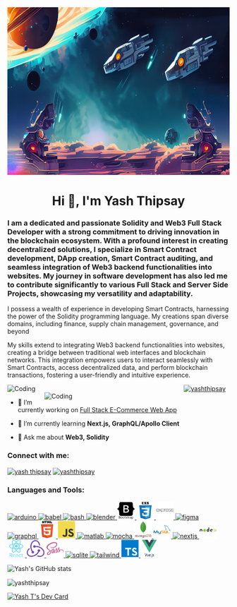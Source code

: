 <div id="header" align="center">
  <img src="https://github.com/yashthipsay/yashthipsay/blob/main/Firefly%20create%20a%20cartoonistic%20banner%20with%20a%20mixture%20of%20spaceship%20technologies%20with%20digital%20technolog.jpg?raw=true" width="1500" height="380"/>
  
</div>
<h1 align="center">Hi 👋, I'm Yash Thipsay</h1>
<h3 align="left">I am a dedicated and passionate Solidity and Web3 Full Stack Developer with a strong commitment to driving innovation in the blockchain ecosystem. With a profound interest in creating decentralized solutions, I specialize in Smart Contract development, DApp creation, Smart Contract auditing, and seamless integration of Web3 backend functionalities into websites. My journey in software development has also led me to contribute significantly to various Full Stack and Server Side Projects, showcasing my versatility and adaptability.</h3>
<p>I possess a wealth of experience in developing Smart Contracts, harnessing the power of the Solidity programming language. My creations span diverse domains, including finance, supply chain management, governance, and beyond</p>
<p>My skills extend to integrating Web3 backend functionalities into websites, creating a bridge between traditional web interfaces and blockchain networks. This integration empowers users to interact seamlessly with Smart Contracts, access decentralized data, and perform blockchain transactions, fostering a user-friendly and intuitive experience.</p>
<div>
  
<img align="left" alt="Coding" width= "400" src="https://dresma.ai/wp-content/uploads/2022/01/mern-stack-developer.gif">
<img align="right" alt="Coding" width= "420" src="https://i.ytimg.com/vi/RzoQo5ShwPs/maxresdefault.jpg">
</div>

<p align="left"> <a href="https://github.com/ryo-ma/github-profile-trophy"><img src="https://github-profile-trophy.vercel.app/?username=yashthipsay" alt="yashthipsay" /></a> </p>

- 🔭 I’m currently working on [Full Stack E-Commerce Web App](https://github.com/yashthipsay/Protios)

- 🌱 I’m currently learning **Next.js, GraphQL/Apollo Client**

- 💬 Ask me about **Web3, Solidity**

<h3 align="left">Connect with me:</h3>
<p align="left">
<a href="https://linkedin.com/in/yash thipsay" target="blank"><img align="center" src="https://raw.githubusercontent.com/rahuldkjain/github-profile-readme-generator/master/src/images/icons/Social/linked-in-alt.svg" alt="yash thipsay" height="30" width="40" /></a>
<a href="https://www.leetcode.com/yashthipsay" target="blank"><img align="center" src="https://raw.githubusercontent.com/rahuldkjain/github-profile-readme-generator/master/src/images/icons/Social/leet-code.svg" alt="yashthipsay" height="30" width="40" /></a>
</p>

<h3 align="left">Languages and Tools:</h3>
<p align="left"> <a href="https://www.arduino.cc/" target="_blank" rel="noreferrer"> <img src="https://cdn.worldvectorlogo.com/logos/arduino-1.svg" alt="arduino" width="40" height="40"/> </a> <a href="https://babeljs.io/" target="_blank" rel="noreferrer"> <img src="https://www.vectorlogo.zone/logos/babeljs/babeljs-icon.svg" alt="babel" width="40" height="40"/> </a> <a href="https://www.gnu.org/software/bash/" target="_blank" rel="noreferrer"> <img src="https://www.vectorlogo.zone/logos/gnu_bash/gnu_bash-icon.svg" alt="bash" width="40" height="40"/> </a> <a href="https://www.blender.org/" target="_blank" rel="noreferrer"> <img src="https://download.blender.org/branding/community/blender_community_badge_white.svg" alt="blender" width="40" height="40"/> </a> <a href="https://getbootstrap.com" target="_blank" rel="noreferrer"> <img src="https://raw.githubusercontent.com/devicons/devicon/master/icons/bootstrap/bootstrap-plain-wordmark.svg" alt="bootstrap" width="40" height="40"/> </a> <a href="https://www.w3schools.com/css/" target="_blank" rel="noreferrer"> <img src="https://raw.githubusercontent.com/devicons/devicon/master/icons/css3/css3-original-wordmark.svg" alt="css3" width="40" height="40"/> </a> <a href="https://expressjs.com" target="_blank" rel="noreferrer"> <img src="https://raw.githubusercontent.com/devicons/devicon/master/icons/express/express-original-wordmark.svg" alt="express" width="40" height="40"/> </a> <a href="https://www.figma.com/" target="_blank" rel="noreferrer"> <img src="https://www.vectorlogo.zone/logos/figma/figma-icon.svg" alt="figma" width="40" height="40"/> </a> <a href="https://graphql.org" target="_blank" rel="noreferrer"> <img src="https://www.vectorlogo.zone/logos/graphql/graphql-icon.svg" alt="graphql" width="40" height="40"/> </a> <a href="https://www.w3.org/html/" target="_blank" rel="noreferrer"> <img src="https://raw.githubusercontent.com/devicons/devicon/master/icons/html5/html5-original-wordmark.svg" alt="html5" width="40" height="40"/> </a> <a href="https://developer.mozilla.org/en-US/docs/Web/JavaScript" target="_blank" rel="noreferrer"> <img src="https://raw.githubusercontent.com/devicons/devicon/master/icons/javascript/javascript-original.svg" alt="javascript" width="40" height="40"/> </a> <a href="https://www.mathworks.com/" target="_blank" rel="noreferrer"> <img src="https://upload.wikimedia.org/wikipedia/commons/2/21/Matlab_Logo.png" alt="matlab" width="40" height="40"/> </a> <a href="https://mochajs.org" target="_blank" rel="noreferrer"> <img src="https://www.vectorlogo.zone/logos/mochajs/mochajs-icon.svg" alt="mocha" width="40" height="40"/> </a> <a href="https://www.mongodb.com/" target="_blank" rel="noreferrer"> <img src="https://raw.githubusercontent.com/devicons/devicon/master/icons/mongodb/mongodb-original-wordmark.svg" alt="mongodb" width="40" height="40"/> </a> <a href="https://www.mysql.com/" target="_blank" rel="noreferrer"> <img src="https://raw.githubusercontent.com/devicons/devicon/master/icons/mysql/mysql-original-wordmark.svg" alt="mysql" width="40" height="40"/> </a> <a href="https://nextjs.org/" target="_blank" rel="noreferrer"> <img src="https://cdn.worldvectorlogo.com/logos/nextjs-2.svg" alt="nextjs" width="40" height="40"/> </a> <a href="https://nodejs.org" target="_blank" rel="noreferrer"> <img src="https://raw.githubusercontent.com/devicons/devicon/master/icons/nodejs/nodejs-original-wordmark.svg" alt="nodejs" width="40" height="40"/> </a> <a href="https://reactjs.org/" target="_blank" rel="noreferrer"> <img src="https://raw.githubusercontent.com/devicons/devicon/master/icons/react/react-original-wordmark.svg" alt="react" width="40" height="40"/> </a> <a href="https://redux.js.org" target="_blank" rel="noreferrer"> <img src="https://raw.githubusercontent.com/devicons/devicon/master/icons/redux/redux-original.svg" alt="redux" width="40" height="40"/> </a> <a href="https://sass-lang.com" target="_blank" rel="noreferrer"> <img src="https://raw.githubusercontent.com/devicons/devicon/master/icons/sass/sass-original.svg" alt="sass" width="40" height="40"/> </a> <a href="https://www.sqlite.org/" target="_blank" rel="noreferrer"> <img src="https://www.vectorlogo.zone/logos/sqlite/sqlite-icon.svg" alt="sqlite" width="40" height="40"/> </a> <a href="https://tailwindcss.com/" target="_blank" rel="noreferrer"> <img src="https://www.vectorlogo.zone/logos/tailwindcss/tailwindcss-icon.svg" alt="tailwind" width="40" height="40"/> </a> <a href="https://www.typescriptlang.org/" target="_blank" rel="noreferrer"> <img src="https://raw.githubusercontent.com/devicons/devicon/master/icons/typescript/typescript-original.svg" alt="typescript" width="40" height="40"/> </a> <a href="https://vuejs.org/" target="_blank" rel="noreferrer"> <img src="https://raw.githubusercontent.com/devicons/devicon/master/icons/vuejs/vuejs-original-wordmark.svg" alt="vuejs" width="40" height="40"/> </a> </p>

![Yash's GitHub stats](https://github-readme-stats.vercel.app/api?username=yashthipsay&show=reviews,discussions_started,discussions_answered,prs_merged,prs_merged_percentage&include_all_commits=true)

<p><img align="center" src="https://github-readme-streak-stats.herokuapp.com/?user=yashthipsay&" alt="yashthipsay" /></p>
<a href="https://app.daily.dev/yasht"><img src="https://api.daily.dev/devcards/a767b76821624d528b70e697260a3926.png?r=v9z" width="400" alt="Yash T's Dev Card"/></a>
